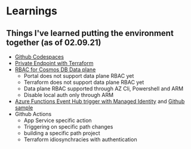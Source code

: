 # Learnings
## Things I've learned putting the environment together (as of 02.09.21)

- [Github Codespaces](https://github.com/features/codespaces)
- [Private Endpoint with Terraform](https://registry.terraform.io/providers/hashicorp/azurerm/latest/docs/resources/private_endpoint)
- [RBAC for Cosmos DB Data plane](https://docs.microsoft.com/en-us/azure/cosmos-db/how-to-setup-rbac)
    - Portal does not support data plane RBAC yet
    - Terraform does not support data plane RBAC yet
    - Data plane RBAC supported through AZ Cli, Powershell and ARM
    - Disable local auth only through ARM
- [Azure Functions Event Hub trigger with Managed Identity](https://docs.microsoft.com/en-us/azure/azure-functions/functions-bindings-event-hubs#event-hubs-extension-5x-and-higher) and [Github sample](https://github.com/Azure/azure-sdk-for-net/tree/Microsoft.Azure.WebJobs.Extensions.EventHubs_5.0.0-beta.7/sdk/eventhub/Microsoft.Azure.WebJobs.Extensions.EventHubs)
- Github Actions
    - App Service specific action
    - Triggering on specific path changes
    - building a specific path project
    - Terraform idiosynchracies with authentication